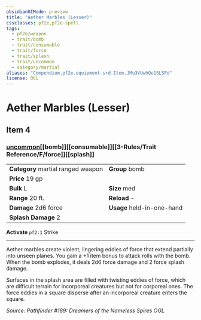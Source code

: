 ```yaml
---
obsidianUIMode: preview
title: "Aether Marbles (Lesser)"
cssclasses: pf2e,pf2e-spell
tags:
  - pf2e/weapon
  - trait/bomb
  - trait/consumable
  - trait/force
  - trait/splash
  - trait/uncommon
  - category/martial
aliases: "Compendium.pf2e.equipment-srd.Item.JMu3VUwhQu1SLSFd"
license: OGL
---
```

# Aether Marbles (Lesser)
## Item 4
### [uncommon](uncommon.md "Uncommon Rarity Trait")[[bomb]][[consumable]][[3-Rules/Trait Reference/F/force]][[splash]]

|  |  |
| -- | -- |
| **Category** martial ranged weapon | **Group** bomb |
| **Price** 19 gp |  |
| **Bulk** L | **Size** med |
|**Range** 20 ft.| **Reload** -|
| **Damage** 2d6 force  | **Usage** held-in-one-hand |
| **Splash Damage** 2 | |


**Activate** `pf2:1` Strike

* * *

Aether marbles create violent, lingering eddies of force that extend partially into unseen planes. You gain a +1 item bonus to attack rolls with the bomb. When the bomb explodes, it deals 2d6 force damage and 2 force splash damage.

Surfaces in the splash area are filled with twisting eddies of force, which are difficult terrain for incorporeal creatures but not for corporeal ones. The force eddies in a square disperse after an incorporeal creature enters the square.

*Source: Pathfinder #189: Dreamers of the Nameless Spires*
*OGL*